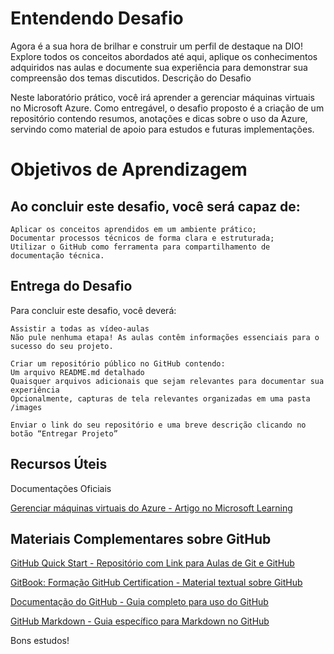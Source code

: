 # Entendendo Desafio 

Agora é a sua hora de brilhar e construir um perfil de destaque na DIO! Explore todos os conceitos abordados até aqui, aplique os conhecimentos adquiridos nas aulas e documente sua experiência para demonstrar sua compreensão dos temas discutidos.
Descrição do Desafio

Neste laboratório prático, você irá aprender a gerenciar máquinas virtuais no Microsoft Azure. Como entregável, o desafio proposto é a criação de um repositório contendo resumos, anotações e dicas sobre o uso da Azure, servindo como material de apoio para estudos e futuras implementações.

# Objetivos de Aprendizagem 

## Ao concluir este desafio, você será capaz de: 

    Aplicar os conceitos aprendidos em um ambiente prático;
    Documentar processos técnicos de forma clara e estruturada; 
    Utilizar o GitHub como ferramenta para compartilhamento de documentação técnica. 

## Entrega do Desafio 

Para concluir este desafio, você deverá: 

    Assistir a todas as vídeo-aulas
    Não pule nenhuma etapa! As aulas contêm informações essenciais para o sucesso do seu projeto. 

    Criar um repositório público no GitHub contendo: 
    Um arquivo README.md detalhado 
    Quaisquer arquivos adicionais que sejam relevantes para documentar sua experiência 
    Opcionalmente, capturas de tela relevantes organizadas em uma pasta /images 

    Enviar o link do seu repositório e uma breve descrição clicando no botão “Entregar Projeto” 

## Recursos Úteis 
Documentações Oficiais

[Gerenciar máquinas virtuais do Azure - Artigo no Microsoft Learning](https://learn.microsoft.com/pt-br/system-center/vmm/manage-azure-vms?view=sc-vmm-2022)

## Materiais Complementares sobre GitHub 

[GitHub Quick Start - Repositório com Link para Aulas de Git e GitHub](https://github.com/digitalinnovationone/github-quickstart)
        
[GitBook: Formação GitHub Certification - Material textual sobre GitHub](https://www.gitbook.com)

[Documentação do GitHub - Guia completo para uso do GitHub](https://docs.github.com)
        
[GitHub Markdown - Guia específico para Markdown no GitHub](https://guides.github.com/features/mastering-markdown/)
        
Bons estudos!

